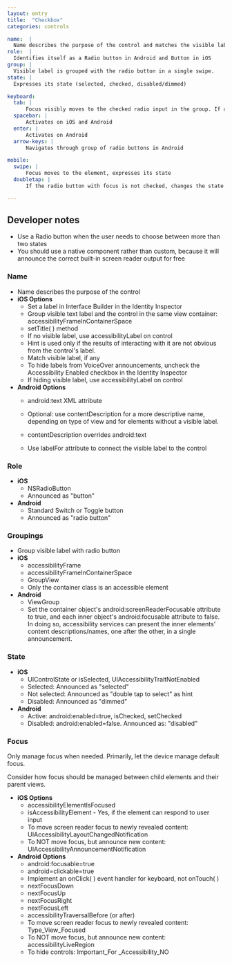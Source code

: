 ```yaml
---
layout: entry
title:  "Checkbox"
categories: controls

name:  |
  Name describes the purpose of the control and matches the visible label
role:  |
  Identifies itself as a Radio button in Android and Button in iOS
group: |
  Visible label is grouped with the radio button in a single swipe.
state: |
  Expresses its state (selected, checked, disabled/dimmed)

keyboard:
  tab: |
      Focus visibly moves to the checked radio input in the group. If a radio button is not checked, focus moves to the first radio button in the group.
  spacebar: |
      Activates on iOS and Android
  enter: |
      Activates on Android
  arrow-keys: |
      Navigates through group of radio buttons in Android

mobile:
  swipe: |
      Focus moves to the element, expresses its state
  doubletap: |
      If the radio button with focus is not checked, changes the state to checked. Otherwise, does nothing.

---
```



## Developer notes
- Use a Radio button when the user needs to choose between more than two states
- You should use a native component rather than custom, because it will announce the correct built-in screen reader output for free

### Name

- Name describes the purpose of the control
- **iOS Options**
  - Set a label in Interface Builder in the Identity Inspector
  - Group visible text label and the control in the same view container: accessibilityFrameInContainerSpace
  - setTitle( ) method
  - If no visible label, use accessibilityLabel on control
  - Hint is used only if the results of interacting with it are not obvious from the control's label.
  - Match visible label, if any
  - To hide labels from VoiceOver announcements, uncheck the Accessibility Enabled checkbox in the Identity Inspector
  - If hiding visible label, use accessibilityLabel on control
- **Android Options**  
  - android:text XML attribute
  - Optional: use contentDescription for a more descriptive name, depending on type of view and for elements without a visible label.
  - contentDescription overrides android:text  
      
  - Use labelFor attribute to connect the visible label to the control

### Role

- **iOS**
  - NSRadioButton
  - Announced as "button"
- **Android**
  - Standard Switch or Toggle button
  - Announced as "radio button"

### Groupings

- Group visible label with radio button
- **iOS**
  - accessibilityFrame
  - accessibilityFrameInContainerSpace
  - GroupView
  - Only the container class is an accessible element
- **Android**
  - ViewGroup
  - Set the container object's android:screenReaderFocusable attribute to true, and each inner object's android:focusable attribute to false. In doing so, accessibility services can present the inner elements' content descriptions/names, one after the other, in a single announcement.

### State

- **iOS**
  - UIControlState or isSelected, UIAccessibilityTraitNotEnabled
  - Selected: Announced as "selected"
  - Not selected: Announced as "double tap to select" as hint
  - Disabled: Announced as "dimmed"
- **Android**
  - Active: android:enabled=true, isChecked, setChecked
  - Disabled: android:enabled=false. Announced as: "disabled"

### Focus

Only manage focus when needed. Primarily, let the device manage default focus.  

Consider how focus should be managed between child elements and their parent views.

- **iOS Options**
  - accessibilityElementIsFocused
  - isAccessibilityElement - Yes, if the element can respond to user input
  - To move screen reader focus to newly revealed content: UIAccessibilityLayoutChangedNotification
  - To NOT move focus, but announce new content: UIAccessibilityAnnouncementNotification
- **Android Options**
  - android:focusable=true
  - android=clickable=true
  - Implement an onClick( ) event handler for keyboard, not onTouch( )
  - nextFocusDown
  - nextFocusUp
  - nextFocusRight
  - nextFocusLeft
  - accessibilityTraversalBefore (or after)
  - To move screen reader focus to newly revealed content: Type_View_Focused
  - To NOT move focus, but announce new content: accessibilityLiveRegion
  - To hide controls: Important_For _Accessibility_NO


